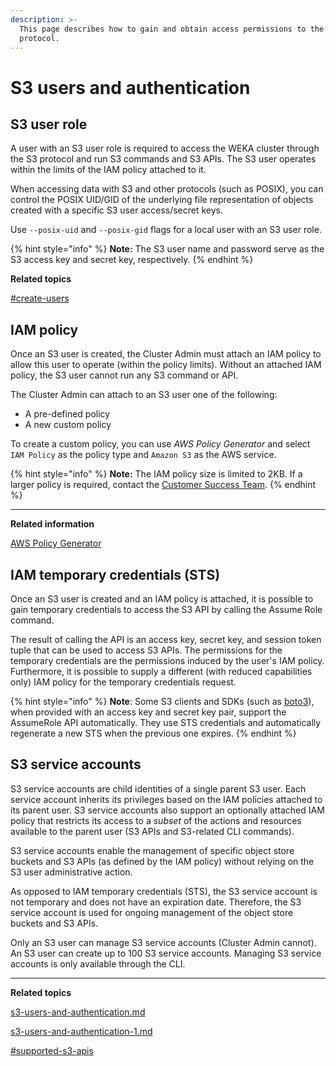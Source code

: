 ```yaml
---
description: >-
  This page describes how to gain and obtain access permissions to the S3
  protocol.
---
```


# S3 users and authentication

## S3 user role

A user with an S3 user role is required to access the WEKA cluster through the S3 protocol and run S3 commands and S3 APIs. The S3 user operates within the limits of the IAM policy attached to it.

When accessing data with S3 and other protocols (such as POSIX), you can control the POSIX UID/GID of the underlying file representation of objects created with a specific S3 user access/secret keys.

Use `--posix-uid` and `--posix-gid` flags for a local user with an S3 user role.

{% hint style="info" %}
**Note:** The S3 user name and password serve as the S3 access key and secret key, respectively.&#x20;
{% endhint %}



**Related topics**

[#create-users](../../../usage/user-management/#create-users "mention")

## IAM policy

Once an S3 user is created, the Cluster Admin must attach an IAM policy to allow this user to operate (within the policy limits). Without an attached IAM policy, the S3 user cannot run any S3 command or API.

The Cluster Admin can attach to an S3 user one of the following:

* A pre-defined policy
* A new custom policy

To create a custom policy, you can use _AWS Policy Generator_ and select `IAM Policy` as the policy type and `Amazon S3` as the AWS service.&#x20;

{% hint style="info" %}
**Note:** The IAM policy size is limited to 2KB. If a larger policy is required, contact the [Customer Success Team](../../../support/getting-support-for-your-weka-system.md).
{% endhint %}

****

**Related information**

[AWS Policy Generator](https://awspolicygen.s3.amazonaws.com/policygen.html)

## IAM temporary credentials (STS)

Once an S3 user is created and an IAM policy is attached, it is possible to gain temporary credentials to access the S3 API by calling the Assume Role command.

The result of calling the API is an access key, secret key, and session token tuple that can be used to access S3 APIs. The permissions for the temporary credentials are the permissions induced by the user's IAM policy. Furthermore, it is possible to supply a different (with reduced capabilities only) IAM policy for the temporary credentials request.

{% hint style="info" %}
**Note**: Some S3 clients and SDKs (such as [boto3](https://boto3.amazonaws.com/v1/documentation/api/latest/index.html)), when provided with an access key and secret key pair, support the AssumeRole API automatically. They use STS credentials and automatically regenerate a new STS when the previous one expires.
{% endhint %}

## S3 service accounts

S3 service accounts are child identities of a single parent S3 user. Each service account inherits its privileges based on the IAM policies attached to its parent user. S3 service accounts also support an optionally attached IAM policy that restricts its access to a _subset_ of the actions and resources available to the parent user (S3 APIs and S3-related CLI commands).

S3 service accounts enable the management of specific object store buckets and S3 APIs (as defined by the IAM policy) without relying on the S3 user administrative action.

As opposed to IAM temporary credentials (STS), the S3 service account is not temporary and does not have an expiration date. Therefore, the S3 service account is used for ongoing management of the object store buckets and S3 APIs.

Only an S3 user can manage S3 service accounts (Cluster Admin cannot). An S3 user can create up to 100 S3 service accounts. Managing S3 service accounts is only available through the CLI.

****

**Related topics**

[s3-users-and-authentication.md](s3-users-and-authentication.md "mention")

[s3-users-and-authentication-1.md](s3-users-and-authentication-1.md "mention")

[#supported-s3-apis](../s3-limitations.md#supported-s3-apis "mention")
